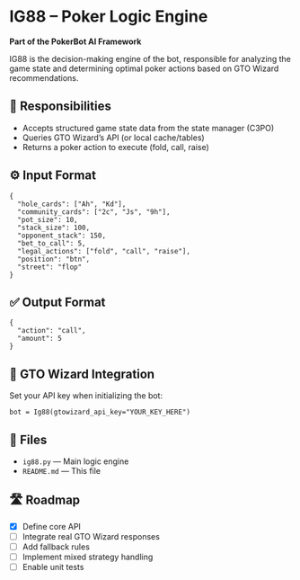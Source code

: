# IG88 – Poker Logic Engine

**Part of the PokerBot AI Framework**

IG88 is the decision-making engine of the bot, responsible for analyzing the game state and determining optimal poker actions based on GTO Wizard recommendations.

## 🧠 Responsibilities

- Accepts structured game state data from the state manager (C3PO)
- Queries GTO Wizard’s API (or local cache/tables)
- Returns a poker action to execute (fold, call, raise)

## ⚙️ Input Format

    {
      "hole_cards": ["Ah", "Kd"],
      "community_cards": ["2c", "Js", "9h"],
      "pot_size": 10,
      "stack_size": 100,
      "opponent_stack": 150,
      "bet_to_call": 5,
      "legal_actions": ["fold", "call", "raise"],
      "position": "btn",
      "street": "flop"
    }

## ✅ Output Format

    {
      "action": "call",
      "amount": 5
    }

## 🔌 GTO Wizard Integration

Set your API key when initializing the bot:

    bot = Ig88(gtowizard_api_key="YOUR_KEY_HERE")

## 📁 Files

- `ig88.py` — Main logic engine
- `README.md` — This file

## 🛣️ Roadmap

- [x] Define core API
- [ ] Integrate real GTO Wizard responses
- [ ] Add fallback rules
- [ ] Implement mixed strategy handling
- [ ] Enable unit tests
